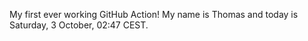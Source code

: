 My first ever working GitHub Action!
My name is Thomas and today is Saturday, 3 October, 02:47 CEST. 
